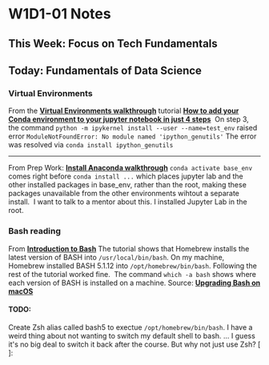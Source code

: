# W1D1-01 Notes
## This Week: Focus on Tech Fundamentals
## Today: Fundamentals of Data Science

### Virtual Environments

From the __[Virtual Environments walkthrough](https://data.compass.lighthouselabs.ca/activities/32)__ tutorial __[How to add your Conda environment to your jupyter notebook in just 4 steps](https://medium.com/@nrk25693/how-to-add-your-conda-environment-to-your-jupyter-notebook-in-just-4-steps-abeab8b8d084)__
​
On step 3, the command `python -m ipykernel install --user --name=test_env` raised error `ModuleNotFoundError: No module named 'ipython_genutils'`
​
The error was resolved via `conda install ipython_genutils`

***
From Prep Work: __[Install Anaconda walkthrough](https://data.compass.lighthouselabs.ca/activities/215)__
`conda activate base_env` comes right before `conda install ...` which places jupyter lab and the other installed packages in base_env, rather than the root, making these packages unavailable from the other environments wihtout a separate install.
​
I want to talk to a mentor about this. I installed Jupyter Lab in the root.

### Bash reading
From __[Introduction to Bash](https://stackabuse.com/introduction-to-bash/)__
The tutorial shows that Homebrew installs the latest version of BASH into `/usr/local/bin/bash`.
On my machine, Homebrew installed BASH 5.1.12 into `/opt/homebrew/bin/bash`.
Following the rest of the tutorial worked fine.
​
The command `which -a bash` shows where each version of BASH is installed on a machine. Source: __[Upgrading Bash on macOS](https://itnext.io/upgrading-bash-on-macos-7138bd1066ba)__

#### TODO:
Create Zsh alias called bash5 to exectue `/opt/homebrew/bin/bash`.
I have a weird thing about not wanting to switch my default shell to bash.
... I guess it's no big deal to switch it back after the course.
But why not just use Zsh?
[ ]:
